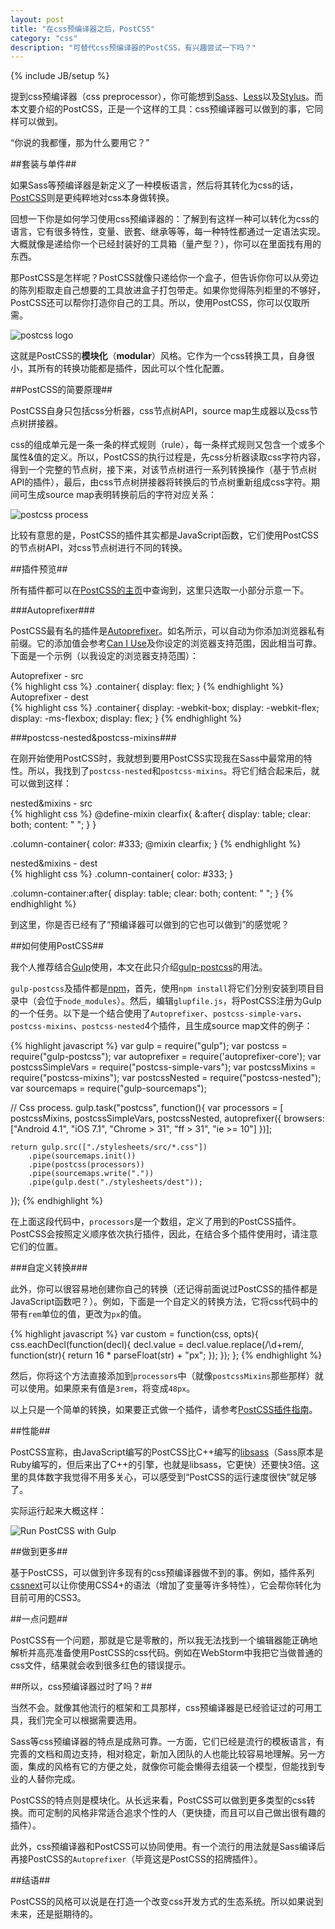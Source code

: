 ```yaml
---
layout: post
title: "在css预编译器之后，PostCSS"
category: "css"
description: "可替代css预编译器的PostCSS，有兴趣尝试一下吗？"
---
```

{% include JB/setup %}

提到css预编译器（css preprocessor），你可能想到[Sass][]、[Less][]以及[Stylus][]。而本文要介绍的PostCSS，正是一个这样的工具：css预编译器可以做到的事，它同样可以做到。

“你说的我都懂，那为什么要用它？”

##套装与单件##

如果Sass等预编译器是新定义了一种模板语言，然后将其转化为css的话，[PostCSS][]则是更纯粹地对css本身做转换。

回想一下你是如何学习使用css预编译器的：了解到有这样一种可以转化为css的语言，它有很多特性，变量、嵌套、继承等等，每一种特性都通过一定语法实现。大概就像是递给你一个已经封装好的工具箱（量产型？），你可以在里面找有用的东西。

那PostCSS是怎样呢？PostCSS就像只递给你一个盒子，但告诉你你可以从旁边的陈列柜取走自己想要的工具放进盒子打包带走。如果你觉得陈列柜里的不够好，PostCSS还可以帮你打造你自己的工具。所以，使用PostCSS，你可以仅取所需。

![postcss logo][img_postcss_logo]

这就是PostCSS的**模块化**（**modular**）风格。它作为一个css转换工具，自身很小，其所有的转换功能都是插件，因此可以个性化配置。

##PostCSS的简要原理##

PostCSS自身只包括css分析器，css节点树API，source map生成器以及css节点树拼接器。

css的组成单元是一条一条的样式规则（rule），每一条样式规则又包含一个或多个属性&值的定义。所以，PostCSS的执行过程是，先css分析器读取css字符内容，得到一个完整的节点树，接下来，对该节点树进行一系列转换操作（基于节点树API的插件），最后，由css节点树拼接器将转换后的节点树重新组成css字符。期间可生成source map表明转换前后的字符对应关系：

![postcss process][img_postcss_process]

比较有意思的是，PostCSS的插件其实都是JavaScript函数，它们使用PostCSS的节点树API，对css节点树进行不同的转换。

##插件预览##

所有插件都可以在[PostCSS的主页][]中查询到，这里只选取一小部分示意一下。

###Autoprefixer###

PostCSS最有名的插件是[Autoprefixer][]。如名所示，可以自动为你添加浏览器私有前缀。它的添加值会参考[Can I Use][]及你设定的浏览器支持范围，因此相当可靠。下面是一个示例（以我设定的浏览器支持范围）：

<div class="code_before_note">Autoprefixer - src</div>
{% highlight css %}
.container{
    display: flex;
}
{% endhighlight %}

<div class="code_before_note">Autoprefixer - dest</div>
{% highlight css %}
.container{
    display: -webkit-box;
    display: -webkit-flex;
    display: -ms-flexbox;
    display: flex;
}
{% endhighlight %}

###postcss-nested&postcss-mixins###

在刚开始使用PostCSS时，我就想到要用PostCSS实现我在Sass中最常用的特性。所以，我找到了`postcss-nested`和`postcss-mixins`。将它们结合起来后，就可以做到这样：

<div class="code_before_note">nested&mixins - src</div>
{% highlight css %}
@define-mixin clearfix{
    &:after{
        display: table;
        clear: both;
        content: " ";
    }
}

.column-container{
    color: #333;
    @mixin clearfix;
}
{% endhighlight %}

<div class="code_before_note">nested&mixins - dest</div>
{% highlight css %}
.column-container{
    color: #333;
}

.column-container:after{
    display: table;
    clear: both;
    content: " ";
}
{% endhighlight %}

到这里，你是否已经有了“预编译器可以做到的它也可以做到”的感觉呢？

##如何使用PostCSS##

我个人推荐结合[Gulp][]使用，本文在此只介绍[gulp-postcss][]的用法。

`gulp-postcss`及插件都是[npm][]，首先，使用`npm install`将它们分别安装到项目目录中（会位于`node_modules`）。然后，编辑`glupfile.js`，将PostCSS注册为Gulp的一个任务。以下是一个结合使用了`Autoprefixer`、`postcss-simple-vars`、`postcss-mixins`、`postcss-nested`4个插件，且生成source map文件的例子：

{% highlight javascript %}
var gulp = require("gulp");
var postcss = require("gulp-postcss");
var autoprefixer = require('autoprefixer-core');
var postcssSimpleVars = require("postcss-simple-vars");
var postcssMixins = require("postcss-mixins");
var postcssNested = require("postcss-nested");
var sourcemaps = require("gulp-sourcemaps");

// Css process.
gulp.task("postcss", function(){
    var processors = [
        postcssMixins,
        postcssSimpleVars,
        postcssNested,
        autoprefixer({
            browsers: ["Android 4.1", "iOS 7.1", "Chrome > 31", "ff > 31", "ie >= 10"]
        })];

    return gulp.src(["./stylesheets/src/*.css"])
        .pipe(sourcemaps.init())
        .pipe(postcss(processors))
        .pipe(sourcemaps.write("."))
        .pipe(gulp.dest("./stylesheets/dest"));
});
{% endhighlight %}

在上面这段代码中，`processors`是一个数组，定义了用到的PostCSS插件。PostCSS会按照定义顺序依次执行插件，因此，在结合多个插件使用时，请注意它们的位置。

###自定义转换###

此外，你可以很容易地创建你自己的转换（还记得前面说过PostCSS的插件都是JavaScript函数吧？）。例如，下面是一个自定义的转换方法，它将css代码中的带有`rem`单位的值，更改为`px`的值。

{% highlight javascript %}
var custom = function(css, opts){
    css.eachDecl(function(decl){
        decl.value = decl.value.replace(/\d+rem/, function(str){
            return 16 * parseFloat(str) + "px";
        });
    });
};
{% endhighlight %}

然后，你将这个方法直接添加到`processors`中（就像`postcssMixins`那些那样）就可以使用。如果原来有值是`3rem`，将变成`48px`。

以上只是一个简单的转换，如果要正式做一个插件，请参考[PostCSS插件指南][]。

##性能##

PostCSS宣称，由JavaScript编写的PostCSS比C++编写的[libsass][]（Sass原本是Ruby编写的，但后来出了C++的引擎，也就是libsass，它更快）还要快3倍。这里的具体数字我觉得不用多关心，可以感受到“PostCSS的运行速度很快”就足够了。

实际运行起来大概这样：

![Run PostCSS with Gulp][img_postcss_console]

##做到更多##

基于PostCSS，可以做到许多现有的css预编译器做不到的事。例如，插件系列[cssnext][]可以让你使用CSS4+的语法（增加了变量等许多特性），它会帮你转化为目前可用的CSS3。

##一点问题##

PostCSS有一个问题，那就是它是零散的，所以我无法找到一个编辑器能正确地解析并高亮准备使用PostCSS的css代码。例如在WebStorm中我把它当做普通的css文件，结果就会收到很多红色的错误提示。

##所以，css预编译器过时了吗？##

当然不会。就像其他流行的框架和工具那样，css预编译器是已经验证过的可用工具，我们完全可以根据需要选用。

Sass等css预编译器的特点是成熟可靠。一方面，它们已经是流行的模板语言，有完善的文档和周边支持，相对稳定，新加入团队的人也能比较容易地理解。另一方面，集成的风格有它的方便之处，就像你可能会懒得去组装一个模型，但能找到专业的人替你完成。

PostCSS的特点则是模块化。从长远来看，PostCSS可以做到更多类型的css转换。而可定制的风格非常适合追求个性的人（更快捷，而且可以自己做出很有趣的插件）。

此外，css预编译器和PostCSS可以协同使用。有一个流行的用法就是Sass编译后再接PostCSS的`Autoprefixer`（毕竟这是PostCSS的招牌插件）。

##结语##

PostCSS的风格可以说是在打造一个改变css开发方式的生态系统。所以如果说到未来，还是挺期待的。


[img_postcss_logo]: {{POSTS_IMG_PATH}}/201505/postcss_logo.png "Philosopher’s stone, logo of PostCSS"
[img_postcss_process]: {{POSTS_IMG_PATH}}/201505/postcss_process.png "postcss process"
[img_postcss_console]: {{POSTS_IMG_PATH}}/201505/postcss_console.png "Run PostCSS with Gulp"

[Sass]: http://sass-lang.com/  "Sass: Syntactically Awesome Style Sheets"
[Less]: http://lesscss.org/ "Less.js"
[Stylus]: http://learnboost.github.io/stylus/ "Stylus — expressive, robust, feature-rich CSS preprocessor"
[PostCSS]: https://github.com/postcss/postcss "PostCSS"
[Autoprefixer]: https://github.com/postcss/autoprefixer "Autoprefixer"
[Can I Use]: http://caniuse.com/ "Can I use... Support tables for HTML5, CSS3, etc"
[PostCSS的主页]: https://github.com/postcss/postcss#plugins "PostCSS Plugins"
[Gulp]: http://gulpjs.com/ "gulp.js - the streaming build system"
[gulp-postcss]: https://github.com/postcss/gulp-postcss "gulp-postcss"
[npm]: https://www.npmjs.com/ "npm"
[PostCSS插件指南]: https://github.com/postcss/postcss/blob/master/docs/guidelines/plugin.md "PostCSS Plugin Guidelines"
[libsass]: http://libsass.org/ "LibSass | A C implementation of a Sass compiler"
[cssnext]: https://cssnext.github.io/ "cssnext"
